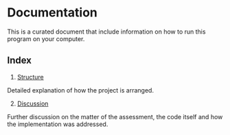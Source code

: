 # Documentation
This is a curated document that include information on how to run this program on your computer.

## Index
 1. [Structure](structure.md)
 
 Detailed explanation of how the project is arranged.
 
 2. [Discussion](discussion.md)
 
 Further discussion on the matter of the assessment, the code itself and how the implementation was addressed.
